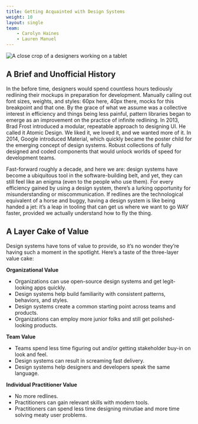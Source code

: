 ```yaml
---
title: Getting Acquainted with Design Systems
weight: 10
layout: single
team:
    - Carolyn Haines
    - Lauren Manuel
---
```


![A close crop of a designers working on a tablet](https://user-images.githubusercontent.com/105306536/186534692-9d8727de-18fe-4db6-8477-9368c6453146.jpg)

## A Brief and Unofficial History

In the before time, designers would spend countless hours tediously redlining their mockups in preparation for development. Manually calling out font sizes, weights, and styles: 60px here, 40px there, mocks for this breakpoint and that one. By the grace of what we assume was a collective interest in efficiency and things being less painful, pattern libraries began to emerge as an improvement on the practice of infinite redlining. In 2013, Brad Frost introduced a modular, repeatable approach to designing UI. He called it Atomic Design. We liked it, we loved it, and we wanted more of it. In 2014, Google introduced Material, which quickly became the poster child for the emerging concept of design systems. Robust collections of fully designed and coded components that would unlock worlds of speed for development teams.

Fast-forward roughly a decade, and here we are: design systems have become a ubiquitous tool in the software-building belt, and yet, they can still feel like an enigma (even to the people who use them). For every efficiency gained by using a design system, there’s a lurking opportunity for misunderstanding or miscommunication. If redlines are the technological equivalent of a horse and buggy, having a design system is like being handed a jet: it’s a leap in tooling that can get us where we want to go WAY faster, provided we actually understand how to fly the thing.

## A Layer Cake of Value

Design systems have tons of value to provide, so it’s no wonder they’re having such a moment in the spotlight. Here’s a taste of the three-layer value cake:

**Organizational Value**

-   Organizations can use open-source design systems and get legit-looking apps quickly.
-   Design systems help build familiarity with consistent patterns, behaviors, and styles.
-   Design systems create a common starting point across teams and products.
-   Organizations can employ more junior folks and still get polished-looking products.

**Team Value**

-   Teams spend less time figuring out and/or getting stakeholder buy-in on look and feel.
-   Design systems can result in screaming fast delivery.
-   Design systems help designers and developers speak the same language.

**Individual Practitioner Value**

-   No more redlines.
-   Practitioners can gain relevant skills with modern tools.
-   Practitioners can spend less time designing minutiae and more time solving meaty user problems.
